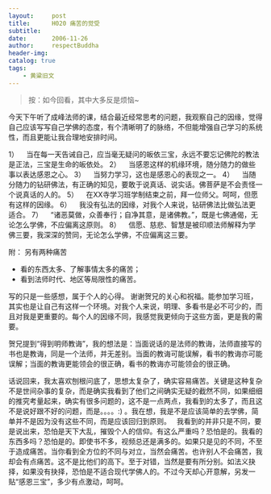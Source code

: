 ```yaml
---
layout:     post
title:      H020 痛苦的觉受
subtitle:   
date:       2006-11-26
author:     respectBuddha
header-img: 
catalog: true
tags:
    - 黄粱旧文
---
```


> 按：如今回看，其中大多反是烦恼~

今天下午听了成峰法师的课，结合最近经常思考的问题，我观察自己的因缘，觉得自己应该写写自己学佛的态度，有个清晰明了的脉络，不但能增强自己学习的系统性，而且更能让我合理地安排时间。

1）    当在每一天告诫自己，应当毫无疑问的皈依三宝，永远不要忘记佛陀的教法是正法，三宝是生命的皈依处。
2）    当感恩这样的机缘环境，随分随力的做些事以表达感恩之心。
3）    当努力学习，这也是感恩心的表现之一。
4）    当随分随力的钻研佛法，有正确的知见，要敢于说真话、说实话。佛菩萨是不会责怪一个说真话的人的。
5）    在XX寺学习班学制结束之前，拜一位师父。呵呵，但愿有这样的因缘。
6）    我没有弘法的因缘，对我个人来说，钻研佛法比做弘法更适合。
7）    “诸恶莫做，众善奉行；自净其意，是诸佛教。”，既是七佛通偈，无论怎么学佛，不应偏离这原则。
8）    信愿、慈悲、智慧是被印顺法师解释为学佛三要，我深深的赞同，无论怎么学佛，不应偏离这三要。

附：
另有两种痛苦
- 看的东西太多、了解事情太多的痛苦；
- 看到法师时代、地区等局限性的痛苦。

写的只是一些感想，属于个人的心得。
谢谢贺兄的关心和祝福。能参加学习班，其实也是让自己有这样一个环境。对我个人来说，明理、多看书是必不可少的，而且对我是更重要的。每个人的因缘不同，我感觉我更倾向于这些方面，更是我的需要。

贺兄提到“得到明师教诲”，我的想法是：当面说话的是法师的教诲，法师直接写的书也是教诲，同是一个法师，并无差别。当面的教诲可能误解，看书的教诲亦可能误解；当面的教诲更能领会的很正确，看书的教诲亦可能领会的很正确。

话说回来，我太喜欢刨根问底了，思想太复杂了，确实容易痛苦。关键是这种复杂不是世间杂事的复杂，而是确实我看到了他们之间确实无疑的截然不同，如果细细的推究考量起来，确实有很多问题的，这不是一点两点，我看到的太多了，而且这不是说好跟不好的问题，而是。。。。:) 。我在想，我是不是应该简单的去学佛，简单并不是因为没有这些不同，而是应该回归到原则。
 
我看到的并非只是不同，要是说出来，恐怕是天下大乱，摧毁个人的信仰。有这么严重吗？恐怕是的。我看的东西多吗？恐怕是的。即使书不多，视频总还是满多的。如果只是见的不同，不至于造成痛苦。当你看到全方位的不同与对立，当然会痛苦。也许别人不会痛苦，我却会有点痛苦。这不是比他们的高下。至于对错，当然是要有所分别。如法义抉择，如果没有抉择，恐怕是不适合现代学佛人的。不过今天却心开意解，另发一贴“感恩三宝”，多少有点激动，呵呵。

